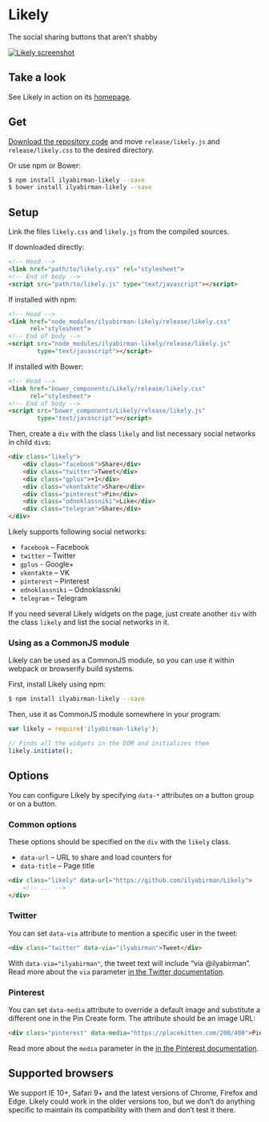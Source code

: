 # Likely

The social sharing buttons that aren’t shabby

[![Likely screenshot](http://i.imgur.com/ipqE5Tu.png)](http://ilyabirman.net/projects/likely/)

## Take a look

See Likely in action on its [homepage](http://ilyabirman.net/projects/likely/).

## Get

[Download the repository code](https://github.com/ilyabirman/Likely/archive/master.zip) and move `release/likely.js` and
`release/likely.css` to the desired directory.

Or use npm or Bower:

```sh
$ npm install ilyabirman-likely --save
$ bower install ilyabirman-likely --save
```

## Setup

Link the files `likely.css` and `likely.js` from the compiled sources.

If downloaded directly:
```html
<!-- Head -->
<link href="path/to/likely.css" rel="stylesheet">
<!-- End of body -->
<script src="path/to/likely.js" type="text/javascript"></script>
```

If installed with npm:

```html
<!-- Head -->
<link href="node_modules/ilyabirman-likely/release/likely.css"
      rel="stylesheet">
<!-- End of body -->
<script src="node_modules/ilyabirman-likely/release/likely.js"
        type="text/javascript"></script>
```

If installed with Bower:

```html
<!-- Head -->
<link href="bower_components/Likely/release/likely.css"
      rel="stylesheet">
<!-- End of body -->
<script src="bower_components/Likely/release/likely.js"
        type="text/javascript"></script>
```

Then, create a `div` with the class `likely` and list necessary social networks in child `div`s:

```html
<div class="likely">
    <div class="facebook">Share</div>
    <div class="twitter">Tweet</div>
    <div class="gplus">+1</div>
    <div class="vkontakte">Share</div>
    <div class="pinterest">Pin</div>
    <div class="odnoklassniki">Like</div>
    <div class="telegram">Share</div>
</div>
```
Likely supports following social networks:

* `facebook` – Facebook
* `twitter` – Twitter
* `gplus` - Google+
* `vkontakte` – VK
* `pinterest` – Pinterest
* `odnoklassniki` – Odnoklassniki
* `telegram` – Telegram

If you need several Likely widgets on the page, just create another `div` with the class `likely` and list the social networks in it.

### Using as a CommonJS module

Likely can be used as a CommonJS module, so you can use it within webpack or browserify build systems.

First, install Likely using npm:

```sh
$ npm install ilyabirman-likely --save
```

Then, use it as CommonJS module somewhere in your program:

```js
var likely = require('ilyabirman-likely');

// Finds all the widgets in the DOM and initializes them
likely.initiate();
```

## Options

You can configure Likely by specifying `data-*` attributes on a button group or on a button.

### Common options

These options should be specified on the `div` with the `likely` class.

* `data-url` – URL to share and load counters for
* `data-title` – Page title

```html
<div class="likely" data-url="https://github.com/ilyabirman/Likely">
    <!-- ... -->
</div>
```

### Twitter

You can set `data-via` attribute to mention a specific user in the tweet:

```html
<div class="twitter" data-via="ilyabirman">Tweet</div>
```

With `data-via="ilyabirman"`, the tweet text will include “via @ilyabirman”. Read more about the `via` parameter [in the Twitter documentation](https://dev.twitter.com/web/tweet-button#component-via).

### Pinterest

You can set `data-media` attribute to override a default image and substitute a different one in the Pin Create form.
The attribute should be an image URL:

```html
<div class="pinterest" data-media="https://placekitten.com/200/400">Pin</div>
```

Read more about the `media` parameter in the [in the Pinterest documentation](https://developers.pinterest.com/docs/widgets/pin-it/#source-settings).

## Supported browsers

We support IE 10+, Safari 9+ and the latest versions of Chrome, Firefox and Edge. Likely could work in the older versions too, but we don’t do anything specific to maintain its compatibility with them and don’t test it there.
